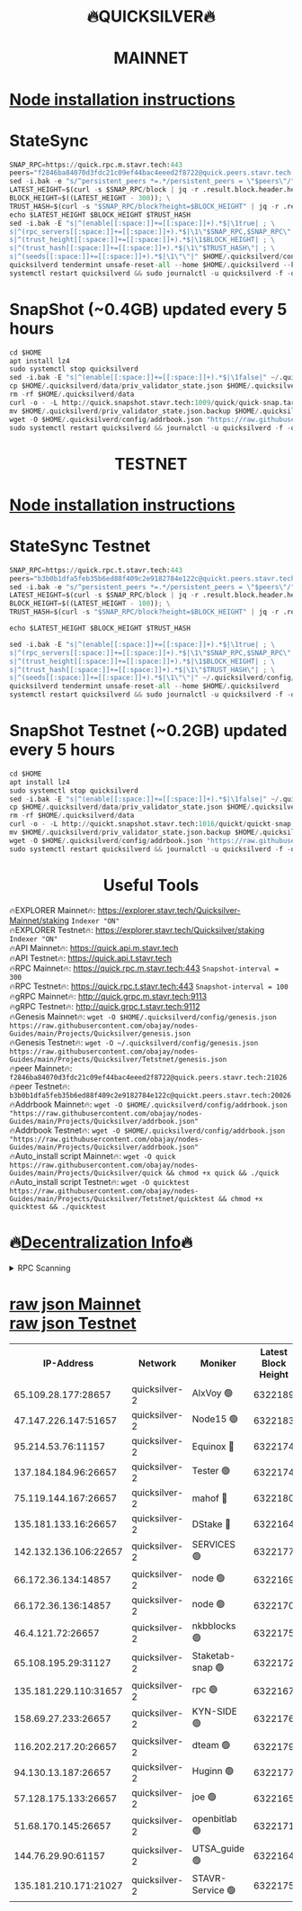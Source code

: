 <h1 align="center"> 🔥QUICKSILVER🔥</h1>

<h1 align="center"> MAINNET</h1>

[Node installation instructions](https://github.com/obajay/nodes-Guides/tree/main/Projects/Quicksilver)
=

# StateSync
```python
SNAP_RPC=https://quick.rpc.m.stavr.tech:443
peers="f2846ba84070d3fdc21c09ef44bac4eeed2f8722@quick.peers.stavr.tech:21026"
sed -i.bak -e "s/^persistent_peers *=.*/persistent_peers = \"$peers\"/" $HOME/.quicksilverd/config/config.toml
LATEST_HEIGHT=$(curl -s $SNAP_RPC/block | jq -r .result.block.header.height); \
BLOCK_HEIGHT=$((LATEST_HEIGHT - 300)); \
TRUST_HASH=$(curl -s "$SNAP_RPC/block?height=$BLOCK_HEIGHT" | jq -r .result.block_id.hash)
echo $LATEST_HEIGHT $BLOCK_HEIGHT $TRUST_HASH
sed -i.bak -E "s|^(enable[[:space:]]+=[[:space:]]+).*$|\1true| ; \
s|^(rpc_servers[[:space:]]+=[[:space:]]+).*$|\1\"$SNAP_RPC,$SNAP_RPC\"| ; \
s|^(trust_height[[:space:]]+=[[:space:]]+).*$|\1$BLOCK_HEIGHT| ; \
s|^(trust_hash[[:space:]]+=[[:space:]]+).*$|\1\"$TRUST_HASH\"| ; \
s|^(seeds[[:space:]]+=[[:space:]]+).*$|\1\"\"|" $HOME/.quicksilverd/config/config.toml
quicksilverd tendermint unsafe-reset-all --home $HOME/.quicksilverd --keep-addr-book
systemctl restart quicksilverd && sudo journalctl -u quicksilverd -f -o cat
```

# SnapShot (~0.4GB) updated every 5 hours
```python
cd $HOME
apt install lz4
sudo systemctl stop quicksilverd
sed -i.bak -E "s|^(enable[[:space:]]+=[[:space:]]+).*$|\1false|" ~/.quicksilverd/config/config.toml
cp $HOME/.quicksilverd/data/priv_validator_state.json $HOME/.quicksilverd/priv_validator_state.json.backup
rm -rf $HOME/.quicksilverd/data
curl -o - -L http://quick.snapshot.stavr.tech:1009/quick/quick-snap.tar.lz4 | lz4 -c -d - | tar -x -C $HOME/.quicksilverd --strip-components 2
mv $HOME/.quicksilverd/priv_validator_state.json.backup $HOME/.quicksilverd/data/priv_validator_state.json
wget -O $HOME/.quicksilverd/config/addrbook.json "https://raw.githubusercontent.com/obajay/nodes-Guides/main/Projects/Quicksilver/addrbook.json"
sudo systemctl restart quicksilverd && journalctl -u quicksilverd -f -o cat
```

<h1 align="center"> TESTNET</h1>

[Node installation instructions](https://github.com/obajay/nodes-Guides/tree/main/Projects/Quicksilver/Tetstnet)
=

# StateSync Testnet
```python
SNAP_RPC=https://quick.rpc.t.stavr.tech:443
peers="b3b0b1dfa5feb35b6ed88f409c2e9182784e122c@quickt.peers.stavr.tech:20026"
sed -i.bak -e "s/^persistent_peers *=.*/persistent_peers = \"$peers\"/" $HOME/.quicksilverd/config/config.toml
LATEST_HEIGHT=$(curl -s $SNAP_RPC/block | jq -r .result.block.header.height); \
BLOCK_HEIGHT=$((LATEST_HEIGHT - 100)); \
TRUST_HASH=$(curl -s "$SNAP_RPC/block?height=$BLOCK_HEIGHT" | jq -r .result.block_id.hash)

echo $LATEST_HEIGHT $BLOCK_HEIGHT $TRUST_HASH

sed -i.bak -E "s|^(enable[[:space:]]+=[[:space:]]+).*$|\1true| ; \
s|^(rpc_servers[[:space:]]+=[[:space:]]+).*$|\1\"$SNAP_RPC,$SNAP_RPC\"| ; \
s|^(trust_height[[:space:]]+=[[:space:]]+).*$|\1$BLOCK_HEIGHT| ; \
s|^(trust_hash[[:space:]]+=[[:space:]]+).*$|\1\"$TRUST_HASH\"| ; \
s|^(seeds[[:space:]]+=[[:space:]]+).*$|\1\"\"|" ~/.quicksilverd/config/config.toml
quicksilverd tendermint unsafe-reset-all --home $HOME/.quicksilverd
systemctl restart quicksilverd && sudo journalctl -u quicksilverd -f -o cat

```

# SnapShot Testnet (~0.2GB) updated every 5 hours
```python
cd $HOME
apt install lz4
sudo systemctl stop quicksilverd
sed -i.bak -E "s|^(enable[[:space:]]+=[[:space:]]+).*$|\1false|" ~/.quicksilverd/config/config.toml
cp $HOME/.quicksilverd/data/priv_validator_state.json $HOME/.quicksilverd/priv_validator_state.json.backup
rm -rf $HOME/.quicksilverd/data
curl -o - -L http://quickt.snapshot.stavr.tech:1016/quickt/quickt-snap.tar.lz4 | lz4 -c -d - | tar -x -C $HOME/.quicksilverd --strip-components 2
mv $HOME/.quicksilverd/priv_validator_state.json.backup $HOME/.quicksilverd/data/priv_validator_state.json
wget -O $HOME/.quicksilverd/config/addrbook.json "https://raw.githubusercontent.com/obajay/nodes-Guides/main/Projects/Quicksilver/Tetstnet/addrbook.json"
sudo systemctl restart quicksilverd && journalctl -u quicksilverd -f -o cat
```
 <h1 align="center"> Useful Tools</h1>

🔥EXPLORER Mainnet🔥:        https://explorer.stavr.tech/Quicksilver-Mainnet/staking    `Indexer "ON"` \
🔥EXPLORER Testnet🔥:        https://explorer.stavr.tech/Quicksilver/staking	        `Indexer "ON"` \
🔥API Mainnet🔥: 			 https://quick.api.m.stavr.tech \
🔥API Testnet🔥: 			 https://quick.api.t.stavr.tech \
🔥RPC Mainnet🔥:             https://quick.rpc.m.stavr.tech:443              `Snapshot-interval = 300` \
🔥RPC Testnet🔥:             https://quick.rpc.t.stavr.tech:443              `Snapshot-interval = 100` \
🔥gRPC Mainnet🔥:                    http://quick.grpc.m.stavr.tech:9113 \
🔥gRPC Testnet🔥:                    http://quick.grpc.t.stavr.tech:9112 \
🔥Genesis Mainnet🔥: `wget -O $HOME/.quicksilverd/config/genesis.json https://raw.githubusercontent.com/obajay/nodes-Guides/main/Projects/Quicksilver/genesis.json` \
🔥Genesis Testnet🔥: `wget -O ~/.quicksilverd/config/genesis.json https://raw.githubusercontent.com/obajay/nodes-Guides/main/Projects/Quicksilver/Tetstnet/genesis.json` \
🔥peer Mainnet🔥:					 `f2846ba84070d3fdc21c09ef44bac4eeed2f8722@quick.peers.stavr.tech:21026` \
🔥peer Testnet🔥:					 `b3b0b1dfa5feb35b6ed88f409c2e9182784e122c@quickt.peers.stavr.tech:20026` \
🔥Addrbook Mainnet🔥:    ```wget -O $HOME/.quicksilverd/config/addrbook.json "https://raw.githubusercontent.com/obajay/nodes-Guides/main/Projects/Quicksilver/addrbook.json"``` \
🔥Addrbook Testnet🔥:    ```wget -O $HOME/.quicksilverd/config/addrbook.json "https://raw.githubusercontent.com/obajay/nodes-Guides/main/Projects/Quicksilver/addrbook.json"``` \
🔥Auto_install script Mainnet🔥: ```wget -O quick https://raw.githubusercontent.com/obajay/nodes-Guides/main/Projects/Quicksilver/quick && chmod +x quick && ./quick``` \
🔥Auto_install script Testnet🔥: ```wget -O quicktest https://raw.githubusercontent.com/obajay/nodes-Guides/main/Projects/Quicksilver/Tetstnet/quicktest && chmod +x quicktest && ./quicktest```

🔥[Decentralization Info](https://github.com/obajay/StateSync-snapshots/tree/main/Projects/Quicksilver/Decentralization)🔥
=

<details>
<summary>RPC Scanning</summary>

<h2 align="center"> We scan nodes in real time every 4 hours. And we provide the final result of RPC endpoints.
We cannot influence the operation of these nodes in any way. </h2>


```python
If Voting Power is higher than 0 --> then the Node is a validator of the network and may be subject to attack and be a potential threat to the chain.
```
```python
We marked such validators with a red symbol
```

</details>

[raw json Mainnet](https://rpc-check.quickm.stavr.tech/quickm/rpc-quickm-result.json) \
[raw json Testnet](https://github.com/obajay/StateSync-snapshots/tree/main/Projects/Quicksilver/Rpc-Check-Testnet)
=


<table><tr><th>IP-Address</th><th>Network</th><th>Moniker</th><th>Latest Block Height</th><th>Earliest Block Height</th><th>Catching Up</th><th>Tx Index</th><th>Voting Power</th><th>Scan Time</th></tr><tr><td>65.109.28.177:28657</td><td>quicksilver-2</td><td>AlxVoy 🟢</td><td>6322189</td><td>3562001</td><td>False</td><td>off</td><td>0</td><td>2024-03-09T17:01:52.871734845UTC</td></tr><tr><td>47.147.226.147:51657</td><td>quicksilver-2</td><td>Node15 🟢</td><td>6322183</td><td>5151648</td><td>False</td><td>off</td><td>0</td><td>2024-03-09T17:01:15.640831575UTC</td></tr><tr><td>95.214.53.76:11157</td><td>quicksilver-2</td><td>Equinox 🔴</td><td>6322174</td><td>5322496</td><td>False</td><td>on</td><td>215771</td><td>2024-03-09T17:00:19.987002855UTC</td></tr><tr><td>137.184.184.96:26657</td><td>quicksilver-2</td><td>Tester 🟢</td><td>6322174</td><td>5550692</td><td>False</td><td>off</td><td>0</td><td>2024-03-09T17:00:20.835649457UTC</td></tr><tr><td>75.119.144.167:26657</td><td>quicksilver-2</td><td>mahof 🔴</td><td>6322180</td><td>5654794</td><td>False</td><td>on</td><td>287616</td><td>2024-03-09T17:00:58.040707236UTC</td></tr><tr><td>135.181.133.16:26657</td><td>quicksilver-2</td><td>DStake 🔴</td><td>6322164</td><td>5807001</td><td>False</td><td>on</td><td>79670</td><td>2024-03-09T16:59:26.269466290UTC</td></tr><tr><td>142.132.136.106:22657</td><td>quicksilver-2</td><td>SERVICES 🟢</td><td>6322177</td><td>5920001</td><td>False</td><td>on</td><td>0</td><td>2024-03-09T17:00:38.848038856UTC</td></tr><tr><td>66.172.36.134:14857</td><td>quicksilver-2</td><td>node 🟢</td><td>6322169</td><td>5950756</td><td>False</td><td>on</td><td>0</td><td>2024-03-09T16:59:55.654806231UTC</td></tr><tr><td>66.172.36.136:14857</td><td>quicksilver-2</td><td>node 🟢</td><td>6322170</td><td>5950756</td><td>False</td><td>on</td><td>0</td><td>2024-03-09T16:59:58.526388205UTC</td></tr><tr><td>46.4.121.72:26657</td><td>quicksilver-2</td><td>nkbblocks 🟢</td><td>6322175</td><td>6056301</td><td>False</td><td>on</td><td>0</td><td>2024-03-09T17:00:27.333257579UTC</td></tr><tr><td>65.108.195.29:31127</td><td>quicksilver-2</td><td>Staketab-snap 🟢</td><td>6322172</td><td>6075001</td><td>False</td><td>off</td><td>0</td><td>2024-03-09T17:00:13.550471978UTC</td></tr><tr><td>135.181.229.110:31657</td><td>quicksilver-2</td><td>rpc 🟢</td><td>6322167</td><td>6133480</td><td>False</td><td>on</td><td>0</td><td>2024-03-09T16:59:42.248588755UTC</td></tr><tr><td>158.69.27.233:26657</td><td>quicksilver-2</td><td>KYN-SIDE 🟢</td><td>6322176</td><td>6159001</td><td>False</td><td>on</td><td>0</td><td>2024-03-09T17:00:34.059917349UTC</td></tr><tr><td>116.202.217.20:26657</td><td>quicksilver-2</td><td>dteam 🟢</td><td>6322179</td><td>6169501</td><td>False</td><td>on</td><td>0</td><td>2024-03-09T17:00:49.580610194UTC</td></tr><tr><td>94.130.13.187:26657</td><td>quicksilver-2</td><td>Huginn 🟢</td><td>6322177</td><td>6231630</td><td>False</td><td>on</td><td>0</td><td>2024-03-09T17:00:39.085420119UTC</td></tr><tr><td>57.128.175.133:26657</td><td>quicksilver-2</td><td>joe 🟢</td><td>6322165</td><td>6246344</td><td>False</td><td>on</td><td>0</td><td>2024-03-09T16:59:29.175431172UTC</td></tr><tr><td>51.68.170.145:26657</td><td>quicksilver-2</td><td>openbitlab 🟢</td><td>6322171</td><td>6309483</td><td>False</td><td>on</td><td>0</td><td>2024-03-09T17:00:02.963442062UTC</td></tr><tr><td>144.76.29.90:61157</td><td>quicksilver-2</td><td>UTSA_guide 🟢</td><td>6322164</td><td>6316825</td><td>False</td><td>on</td><td>0</td><td>2024-03-09T16:59:26.819766756UTC</td></tr><tr><td>135.181.210.171:21027</td><td>quicksilver-2</td><td>STAVR-Service 🟢</td><td>6322175</td><td>6320401</td><td>False</td><td>on</td><td>0</td><td>2024-03-09T17:00:34.406569455UTC</td></tr></table>
